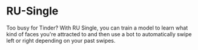 # RU-Single
Too busy for Tinder?  With RU Single, you can train a model to learn what kind of faces you're attracted to and then use a bot to automatically swipe left or right depending on your past swipes.
